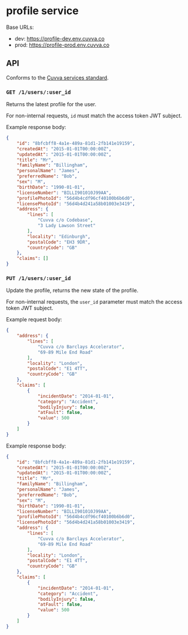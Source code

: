 # profile service

Base URLs:

- dev: https://profile-dev.env.cuvva.co
- prod: https://profile-prod.env.cuvva.co

## API

Conforms to the [Cuvva services standard][1].

### `GET /1/users/:user_id`

Returns the latest profile for the user.

For non-internal requests, `id` must match the access token JWT subject.

Example response body:

```json
{
	"id": "8bfcbff8-4a1e-489a-81d1-2fb141e19159",
	"createdAt": "2015-01-01T00:00:00Z",
	"updatedAt": "2015-01-01T00:00:00Z",
	"title": "Mr",
	"familyName": "Billingham",
	"personalName": "James",
	"preferredName": "Bob",
	"sex": "M",
	"birthDate": "1990-01-01",
	"licenseNumber": "BILLI901010J99AA",
	"profilePhotoId": "56d4b4cdf96cf40100b6b6d0",
	"licensePhotoId": "56d4b4d241a58b01003e3419",
	"address": {
		"lines": [
			"Cuvva c/o Codebase",
			"3 Lady Lawson Street"
		],
		"locality": "Edinburgh",
		"postalCode": "EH3 9DR",
		"countryCode": "GB"
	},
	"claims": []
}
```

### `PUT /1/users/:user_id`

Update the profile, returns the new state of the profile.

For non-internal requests, the `user_id` parameter must match the access token
JWT subject.

Example request body:

```json
{
	"address": {
		"lines": [
			"Cuvva c/o Barclays Accelerator",
			"69-89 Mile End Road"
		],
		"locality": "London",
		"postalCode": "E1 4TT",
		"countryCode": "GB"
	},
	"claims": [
		{
			"incidentDate": "2014-01-01",
			"category": "Accident",
			"bodilyInjury": false,
			"atFault": false,
			"value": 500
		}
	]
}
```

Example response body:

```json
{
	"id": "8bfcbff8-4a1e-489a-81d1-2fb141e19159",
	"createdAt": "2015-01-01T00:00:00Z",
	"updatedAt": "2015-01-01T00:00:00Z",
	"title": "Mr",
	"familyName": "Billingham",
	"personalName": "James",
	"preferredName": "Bob",
	"sex": "M",
	"birthDate": "1990-01-01",
	"licenseNumber": "BILLI901010J99AA",
	"profilePhotoId": "56d4b4cdf96cf40100b6b6d0",
	"licensePhotoId": "56d4b4d241a58b01003e3419",
	"address": {
		"lines": [
			"Cuvva c/o Barclays Accelerator",
			"69-89 Mile End Road"
		],
		"locality": "London",
		"postalCode": "E1 4TT",
		"countryCode": "GB"
	},
	"claims": [
		{
			"incidentDate": "2014-01-01",
			"category": "Accident",
			"bodilyInjury": false,
			"atFault": false,
			"value": 500
		}
	]
}
```

[1]: https://github.com/cuvva/standards/blob/master/services.md
